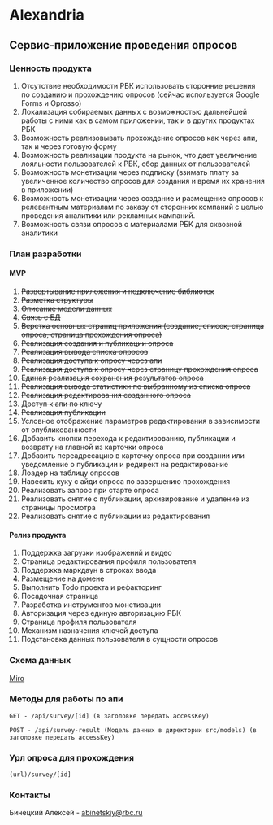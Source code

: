 # Alexandria

## Сервис-приложение проведения опросов

### Ценность продукта
1. Отсутствие необходимости РБК использовать сторонние решения по созданию и прохождению опросов (сейчас используется Google Forms и Oprosso)
2. Локализация собираемых данных с возможностью дальнейшей работы с ними как в самом приложении, так и в других продуктах РБК
3. Возможность реализовывать прохождение опросов как через апи, так и через готовую форму
4. Возможность реализации продукта на рынок, что дает увеличение лояльности пользователей к РБК, сбор данных от пользователей
5. Возможность монетизации через подписку (взимать плату за увеличенное количество опросов для создания и время их хранения в приложении)
6. Возможность монетизации через создание и размещение опросов к релевантным материалам по заказу от сторонних компаний с целью проведения аналитики или рекламных кампаний.
7. Возможность связи опросов с материалами РБК для сквозной аналитики

### План разработки
#### MVP
1. ~~Развертывание приложения и подключение библиотек~~
2. ~~Разметка структуры~~
3. ~~Описание модели данных~~
4. ~~Связь с БД~~
5. ~~Верстка основных страниц приложения (создание, список, страница опроса, страница прохождения опроса)~~
6. ~~Реализация создания и публикации опроса~~
7. ~~Реализация вывода списка опросов~~
8. ~~Реализация доступа к опросу через апи~~
9. ~~Реализация доступа к опросу через страницу прохождения опроса~~
10. ~~Единая реализация сохранения результатов опроса~~
11. ~~Реализация вывода статистики по выбранному из списка опроса~~
12. ~~Реализация редактирования созданного опроса~~
13. ~~Доступ к апи по ключу~~
14. ~~Реализация публикации~~
15. Условное отображение параметров редактирования в зависимости от опубликованности
16. Добавить кнопки перехода к редактированию, публикации и возврату на главной из карточки опроса
17. Добавить переадресацию в карточку опроса при создании или уведомление о публикации и редирект на редактирование
18. Лоадер на таблицу опросов
19. Навесить куку с айди опроса по завершению прохождения
20. Реализовать запрос при старте опроса
20. Реализовать снятие с публикации, архивирование и удаление из страницы просмотра
21. Реализовать снятие с публикации из редактирования

#### Релиз продукта
1. Поддержка загрузки изображений и видео
2. Страница редактирования профиля пользователя
3. Поддержка маркдаун в строках ввода
4. Размещение на домене
5. Выполнить Todo проекта и рефакторинг
6. Посадочная страница
7. Разработка инструментов монетизации
8. Авторизация через единую авторизацию РБК
9. Страница профиля пользователя
10. Механизм назначения ключей доступа
11. Подстановка данных пользователя в сущности опросов

### Схема данных

[Miro](https://miro.com/app/board/uXjVM56EpXI=/)

### Методы для работы по апи

```
GET - /api/survey/[id] (в заголовке передать accessKey)

POST - /api/survey-result (Модель данных в директории src/models) (в заголовке передать accessKey)

```

### Урл опроса для прохождения

```
(url)/survey/[id]
```

### Контакты

Бинецкий Алексей - [abinetskiy@rbc.ru](mailto:abinetskiy@rbc.ru)